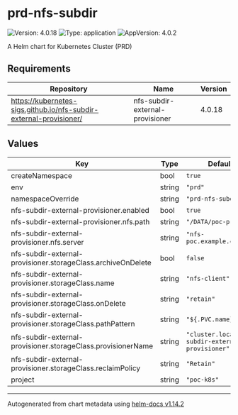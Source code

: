 # prd-nfs-subdir

![Version: 4.0.18](https://img.shields.io/badge/Version-4.0.18-informational?style=flat-square) ![Type: application](https://img.shields.io/badge/Type-application-informational?style=flat-square) ![AppVersion: 4.0.2](https://img.shields.io/badge/AppVersion-4.0.2-informational?style=flat-square)

A Helm chart for Kubernetes Cluster (PRD)

## Requirements

| Repository | Name | Version |
|------------|------|---------|
| https://kubernetes-sigs.github.io/nfs-subdir-external-provisioner/ | nfs-subdir-external-provisioner | 4.0.18 |

## Values

| Key | Type | Default | Description |
|-----|------|---------|-------------|
| createNamespace | bool | `true` |  |
| env | string | `"prd"` |  |
| namespaceOverride | string | `"prd-nfs-subdir"` |  |
| nfs-subdir-external-provisioner.enabled | bool | `true` |  |
| nfs-subdir-external-provisioner.nfs.path | string | `"/DATA/poc-prd-k8s"` |  |
| nfs-subdir-external-provisioner.nfs.server | string | `"nfs-poc.example.co.kr"` |  |
| nfs-subdir-external-provisioner.storageClass.archiveOnDelete | bool | `false` |  |
| nfs-subdir-external-provisioner.storageClass.name | string | `"nfs-client"` |  |
| nfs-subdir-external-provisioner.storageClass.onDelete | string | `"retain"` |  |
| nfs-subdir-external-provisioner.storageClass.pathPattern | string | `"${.PVC.name}"` |  |
| nfs-subdir-external-provisioner.storageClass.provisionerName | string | `"cluster.local/nfs-subdir-external-provisioner"` |  |
| nfs-subdir-external-provisioner.storageClass.reclaimPolicy | string | `"Retain"` |  |
| project | string | `"poc-k8s"` |  |

----------------------------------------------
Autogenerated from chart metadata using [helm-docs v1.14.2](https://github.com/norwoodj/helm-docs/releases/v1.14.2)
